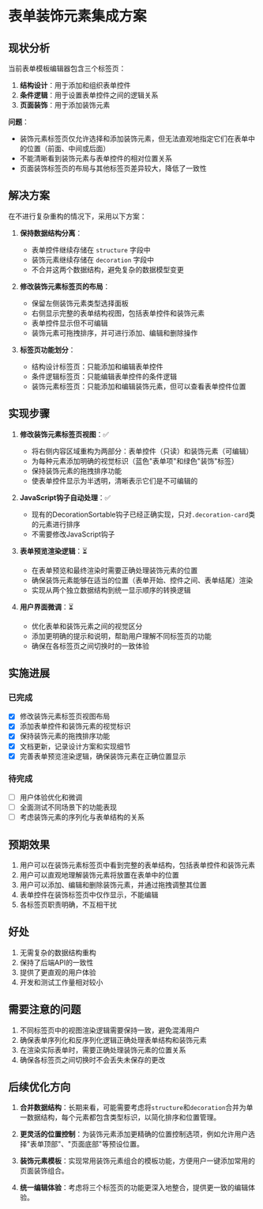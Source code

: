 # 表单装饰元素集成方案

## 现状分析

当前表单模板编辑器包含三个标签页：
1. **结构设计**：用于添加和组织表单控件
2. **条件逻辑**：用于设置表单控件之间的逻辑关系
3. **页面装饰**：用于添加装饰元素

**问题**：
- 装饰元素标签页仅允许选择和添加装饰元素，但无法直观地指定它们在表单中的位置（前面、中间或后面）
- 不能清晰看到装饰元素与表单控件的相对位置关系
- 页面装饰标签页的布局与其他标签页差异较大，降低了一致性

## 解决方案

在不进行复杂重构的情况下，采用以下方案：

1. **保持数据结构分离**：
   - 表单控件继续存储在 `structure` 字段中
   - 装饰元素继续存储在 `decoration` 字段中
   - 不合并这两个数据结构，避免复杂的数据模型变更

2. **修改装饰元素标签页的布局**：
   - 保留左侧装饰元素类型选择面板
   - 右侧显示完整的表单结构视图，包括表单控件和装饰元素
   - 表单控件显示但不可编辑
   - 装饰元素可拖拽排序，并可进行添加、编辑和删除操作

3. **标签页功能划分**：
   - 结构设计标签页：只能添加和编辑表单控件
   - 条件逻辑标签页：只能编辑表单控件的条件逻辑
   - 装饰元素标签页：只能添加和编辑装饰元素，但可以查看表单控件位置

## 实现步骤

1. **修改装饰元素标签页视图**：✅
   - 将右侧内容区域重构为两部分：表单控件（只读）和装饰元素（可编辑）
   - 为每种元素添加明确的视觉标识（蓝色"表单项"和绿色"装饰"标签）
   - 保持装饰元素的拖拽排序功能
   - 使表单控件显示为半透明，清晰表示它们是不可编辑的

2. **JavaScript钩子自动处理**：✅
   - 现有的DecorationSortable钩子已经正确实现，只对`.decoration-card`类的元素进行排序
   - 不需要修改JavaScript钩子

3. **表单预览渲染逻辑**：⏳
   - 在表单预览和最终渲染时需要正确处理装饰元素的位置
   - 确保装饰元素能够在适当的位置（表单开始、控件之间、表单结尾）渲染
   - 实现从两个独立数据结构到统一显示顺序的转换逻辑

4. **用户界面微调**：⏳
   - 优化表单和装饰元素之间的视觉区分
   - 添加更明确的提示和说明，帮助用户理解不同标签页的功能
   - 确保在各标签页之间切换时的一致体验

## 实施进展

### 已完成
- [x] 修改装饰元素标签页视图布局
- [x] 添加表单控件和装饰元素的视觉标识
- [x] 保持装饰元素的拖拽排序功能
- [x] 文档更新，记录设计方案和实现细节
- [x] 完善表单预览渲染逻辑，确保装饰元素在正确位置显示

### 待完成
- [ ] 用户体验优化和微调
- [ ] 全面测试不同场景下的功能表现
- [ ] 考虑装饰元素的序列化与表单结构的关系

## 预期效果

1. 用户可以在装饰元素标签页中看到完整的表单结构，包括表单控件和装饰元素
2. 用户可以直观地理解装饰元素将放置在表单中的位置
3. 用户可以添加、编辑和删除装饰元素，并通过拖拽调整其位置
4. 表单控件在装饰标签页中仅作显示，不能编辑
5. 各标签页职责明确，不互相干扰

## 好处

1. 无需复杂的数据结构重构
2. 保持了后端API的一致性
3. 提供了更直观的用户体验
4. 开发和测试工作量相对较小

## 需要注意的问题

1. 不同标签页中的视图渲染逻辑需要保持一致，避免混淆用户
2. 确保表单序列化和反序列化逻辑正确处理表单结构和装饰元素
3. 在渲染实际表单时，需要正确处理装饰元素的位置关系
4. 确保各标签页之间切换时不会丢失未保存的更改

## 后续优化方向

1. **合并数据结构**：长期来看，可能需要考虑将`structure`和`decoration`合并为单一数据结构，每个元素都包含类型标识，以简化排序和位置管理。

2. **更灵活的位置控制**：为装饰元素添加更精确的位置控制选项，例如允许用户选择"表单顶部"、"页面底部"等预设位置。

3. **装饰元素模板**：实现常用装饰元素组合的模板功能，方便用户一键添加常用的页面装饰组合。

4. **统一编辑体验**：考虑将三个标签页的功能更深入地整合，提供更一致的编辑体验。